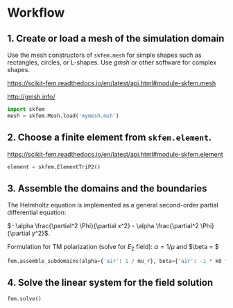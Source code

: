 # Workflow
## 1. Create or load a mesh of the simulation domain
Use the mesh constructors of `skfem.mesh` for simple shapes such as rectangles, circles, or L-shapes. 
Use *gmsh* or other software for complex shapes.

https://scikit-fem.readthedocs.io/en/latest/api.html#module-skfem.mesh

http://gmsh.info/

```python
import skfem
mesh = skfem.Mesh.load('mymesh.msh')
```

## 2. Choose a finite element from `skfem.element`. 
https://scikit-fem.readthedocs.io/en/latest/api.html#module-skfem.element

``` python
element = skfem.ElementTriP2()
```

## 3. Assemble the domains and the boundaries
The Helmholtz equation is implemented as a general second-order partial differential equation:

$- \alpha \frac{\partial^2 \Phi}{\partial x^2} - \alpha \frac{\partial^2 \Phi}{\partial y^2}$.

Formulation for TM polarization (solve for $E_\mathrm{Z}$ field): $\alpha = 1 / \mu$ and $\beta = $

```python
fem.assemble_subdomains(alpha={'air': 1 / mu_r}, beta={'air': -1 * k0 ** 2 * eps_r})
```

## 4. Solve the linear system for the field solution
```python
fem.solve()
```
